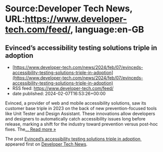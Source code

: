 # Source:Developer Tech News, URL:https://www.developer-tech.com/feed/, language:en-GB

## Evinced’s accessibility testing solutions triple in adoption
 - [https://www.developer-tech.com/news/2024/feb/07/evinceds-accessibility-testing-solutions-triple-in-adoption](https://www.developer-tech.com/news/2024/feb/07/evinceds-accessibility-testing-solutions-triple-in-adoption)
 - RSS feed: https://www.developer-tech.com/feed/
 - date published: 2024-02-07T16:53:26+00:00

<p>Evinced, a provider of web and mobile accessibility solutions, saw its customer base triple in 2023 on the back of new prevention-focused tools like Unit Tester and Design Assistant. These innovations allow developers and designers to automatically catch accessibility issues long before release, marking a shift for the industry toward prevention versus post-hoc fixes. The<a class="excerpt-read-more" href="https://www.developer-tech.com/news/2024/feb/07/evinceds-accessibility-testing-solutions-triple-in-adoption/" title="ReadEvinced&#8217;s accessibility testing solutions triple in adoption ">... Read more &#187;</a></p>
<p>The post <a href="https://www.developer-tech.com/news/2024/feb/07/evinceds-accessibility-testing-solutions-triple-in-adoption/">Evinced&#8217;s accessibility testing solutions triple in adoption </a> appeared first on <a href="https://www.developer-tech.com">Developer Tech News</a>.</p>

